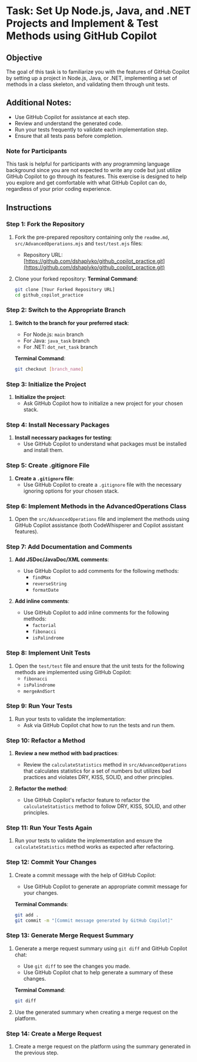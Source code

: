 # Task: Set Up Node.js, Java, and .NET Projects and Implement & Test Methods using GitHub Copilot

## Objective

The goal of this task is to familiarize you with the features of GitHub Copilot by setting up a project in Node.js, Java, or .NET, implementing a set of methods in a class skeleton, and validating them through unit tests.

## Additional Notes:
- Use GitHub Copilot for assistance at each step.
- Review and understand the generated code.
- Run your tests frequently to validate each implementation step.
- Ensure that all tests pass before completion.

### Note for Participants
This task is helpful for participants with any programming language background since you are not expected to write any code but just utilize GitHub Copilot to go through its features. This exercise is designed to help you explore and get comfortable with what GitHub Copilot can do, regardless of your prior coding experience.

## Instructions

### Step 1: Fork the Repository
1. Fork the pre-prepared repository containing only the `readme.md`, `src/AdvancedOperations.mjs` and `test/test.mjs` files:
    - Repository URL: [https://github.com/dshaplyko/github_copilot_practice.git](https://github.com/dshaplyko/github_copilot_practice.git)

2. Clone your forked repository:
    **Terminal Command**:
    ```bash
    git clone [Your Forked Repository URL]
    cd github_copilot_practice
    ```

### Step 2: Switch to the Appropriate Branch
1. **Switch to the branch for your preferred stack**:
    - For Node.js: `main` branch
    - For Java: `java_task` branch
    - For .NET: `dot_net_task` branch

    **Terminal Command**:
    ```bash
    git checkout [branch_name]
    ```

### Step 3: Initialize the Project
1. **Initialize the project**:
    - Ask GitHub Copilot how to initialize a new project for your chosen stack.

### Step 4: Install Necessary Packages
1. **Install necessary packages for testing**:
    - Use GitHub Copilot to understand what packages must be installed and install them.

### Step 5: Create .gitignore File
1. **Create a `.gitignore` file**:
    - Use GitHub Copilot to create a `.gitignore` file with the necessary ignoring options for your chosen stack.

### Step 6: Implement Methods in the AdvancedOperations Class
1. Open the `src/AdvancedOperations` file and implement the methods using GitHub Copilot assistance (both CodeWhisperer and Copilot assistant features).

### Step 7: Add Documentation and Comments
1. **Add JSDoc/JavaDoc/XML comments**:
    - Use GitHub Copilot to add comments for the following methods:
        - `findMax`
        - `reverseString`
        - `formatDate`

2. **Add inline comments**:
    - Use GitHub Copilot to add inline comments for the following methods:
        - `factorial`
        - `fibonacci`
        - `isPalindrome`

### Step 8: Implement Unit Tests
1. Open the `test/test` file and ensure that the unit tests for the following methods are implemented using GitHub Copilot:
    - `fibonacci`
    - `isPalindrome`
    - `mergeAndSort`

### Step 9: Run Your Tests
1. Run your tests to validate the implementation:
    - Ask via GitHub Copilot chat how to run the tests and run them.

### Step 10: Refactor a Method
1. **Review a new method with bad practices**:
    - Review the `calculateStatistics` method in `src/AdvancedOperations` that calculates statistics for a set of numbers but utilizes bad practices and violates DRY, KISS, SOLID, and other principles.

2. **Refactor the method**:
    - Use GitHub Copilot's refactor feature to refactor the `calculateStatistics` method to follow DRY, KISS, SOLID, and other principles.

### Step 11: Run Your Tests Again
1. Run your tests to validate the implementation and ensure the `calculateStatistics` method works as expected after refactoring.

### Step 12: Commit Your Changes
1. Create a commit message with the help of GitHub Copilot:
    - Use GitHub Copilot to generate an appropriate commit message for your changes.

    **Terminal Commands**:
    ```bash
    git add .
    git commit -m "[Commit message generated by GitHub Copilot]"
    ```

### Step 13: Generate Merge Request Summary
1. Generate a merge request summary using `git diff` and GitHub Copilot chat:
    - Use `git diff` to see the changes you made.
    - Use GitHub Copilot chat to help generate a summary of these changes.

    **Terminal Command**:
    ```bash
    git diff
    ```

2. Use the generated summary when creating a merge request on the platform.

### Step 14: Create a Merge Request
1. Create a merge request on the platform using the summary generated in the previous step.